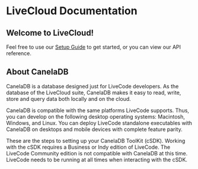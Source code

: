 # LiveCloud Documentation

## Welcome to LiveCloud!

Feel free to use our [Setup Guide](Setup.md) to get started, or you can view our API reference.

## About CanelaDB

CanelaDB is a database designed just for LiveCode developers. As the database of the LiveCloud suite, CanelaDB makes it easy to read, write, store and query data both locally and on the cloud.

CanelaDB is compatible with the same platforms LiveCode supports. Thus, you can develop on the following desktop operating systems: Macintosh, Windows, and Linux. You can deploy LiveCode standalone executables with CanelaDB on desktops and mobile devices with complete feature parity.

These are the steps to setting up your CanelaDB ToolKit (cSDK). Working with the cSDK requires a Business or Indy edition of LiveCode. The LiveCode Community edition is not compatible with CanelaDB at this time. LiveCode needs to be running at all times when interacting with the cSDK.
